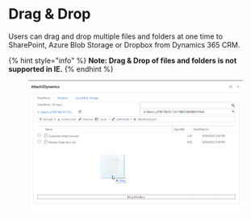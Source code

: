 # Drag & Drop

Users can drag and drop multiple files and folders at one time to SharePoint, Azure Blob Storage or Dropbox from Dynamics 365 CRM.&#x20;

{% hint style="info" %}
**Note: Drag & Drop of files and folders is not supported in IE.**
{% endhint %}

<figure><img src="../../.gitbook/assets/Drag and Drop- slide 12.png" alt=""><figcaption></figcaption></figure>
